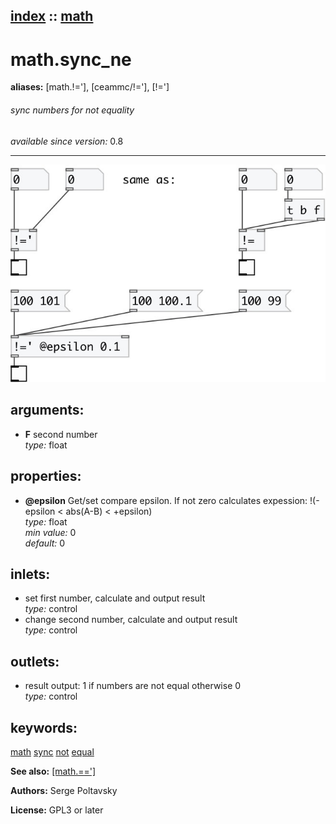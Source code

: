 [index](index.html) :: [math](category_math.html)
---

# math.sync_ne
**aliases:** [math.!=&#39;], [ceammc/!=&#39;], [!=&#39;]


###### sync numbers for not equality

*available since version:* 0.8

---




[![example](../examples/img/math.sync_ne.jpg)](../examples/pd/math.sync_ne.pd)



## arguments:

* **F**
second number<br>
_type:_ float<br>





## properties:

* **@epsilon** 
Get/set compare epsilon. If not zero calculates expession: !(-epsilon &lt; abs(A-B) &lt;
+epsilon)<br>
_type:_ float<br>
_min value:_ 0<br>
_default:_ 0<br>



## inlets:

* set first number, calculate and output result<br>
_type:_ control
* change second number, calculate and output result<br>
_type:_ control



## outlets:

* result output: 1 if numbers are not equal otherwise 0<br>
_type:_ control



## keywords:

[math](keywords/math.html)
[sync](keywords/sync.html)
[not](keywords/not.html)
[equal](keywords/equal.html)



**See also:**
[\[math.==&#39;\]](math.%3D%3D%27.html)




**Authors:** Serge Poltavsky




**License:** GPL3 or later





